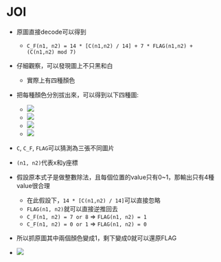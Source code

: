 # JOI

- 原圖直接decode可以得到
    - `C_F(n1, n2) = 14 * [C(n1,n2) / 14] + 7 * FLAG(n1,n2) + (C(n1,n2) mod 7)`
- 仔細觀察，可以發現圖上不只黑和白
    - 實際上有四種顏色
- 把每種顏色分別拔出來，可以得到以下四種圖:
    - ![](https://github.com/w181496/CTF/blob/master/volgactf2019_quals/JOI/c1.png)
    - ![](https://github.com/w181496/CTF/blob/master/volgactf2019_quals/JOI/c2.png)
    - ![](https://github.com/w181496/CTF/blob/master/volgactf2019_quals/JOI/c3.png)
    - ![](https://github.com/w181496/CTF/blob/master/volgactf2019_quals/JOI/c4.png)

- `C`, `C_F`, `FLAG`可以猜測為三張不同圖片
- `(n1, n2)`代表x和y座標
- 假設原本式子是做整數除法，且每個位置的value只有0~1，那輸出只有4種value很合理
    - 在此假設下，`14 * [C(n1,n2) / 14]`可以直接忽略
    - `FLAG(n1, n2)`就可以直接逆推回去
    - `C_F(n1, n2) = 7 or 8` => `FLAG(n1, n2) = 1`
    - `C_F(n1, n2) = 0 or 1` => `FLAG(n1, n2) = 0`
- 所以抓原圖其中兩個顏色變成1，剩下變成0就可以還原FLAG
- ![](https://github.com/w181496/CTF/blob/master/volgactf2019_quals/JOI/flag.png)

